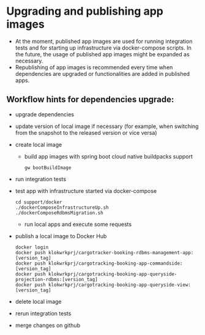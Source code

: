 # Upgrading and publishing app images
- At the moment, published app images are used for running integration tests and for starting up infrastructure via docker-compose scripts. In the future, the usage of published app images might
  be expanded as necessary.
- Republishing of app images is recommended every time when dependencies are upgraded or functionalities are added in published apps.

## Workflow hints for dependencies upgrade:
- upgrade dependencies
- update version of local image if necessary (for example, when switching from the snapshot to the released version or vice versa)
- create local image
    - build app images with spring boot cloud native buildpacks support

          gw bootBuildImage

- run integration tests
- test app with infrastructure started via docker-compose

      cd support/docker
      ./dockerComposeInfrastructureUp.sh
      ./dockerComposeRdbmsMigration.sh

    - run local apps and execute some requests

- publish a local image to Docker Hub

      docker login
      docker push klokwrkprj/cargotracker-booking-rdbms-management-app:[version_tag]
      docker push klokwrkprj/cargotracking-booking-app-commandside:[version_tag]
      docker push klokwrkprj/cargotracking-booking-app-queryside-projection-rdbms:[version_tag]
      docker push klokwrkprj/cargotracking-booking-app-queryside-view:[version_tag]

- delete local image
- rerun integration tests
- merge changes on github
